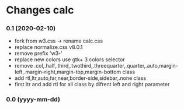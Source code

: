 # Changes calc

### 0.1 (2020-02-10)

- fork from w3.css -> rename calc.css
- replace normalize.css v8.0.1
- remove prefix 'w3-' 
- replace new colors use gtk+ 3 colors selector
- remove .col,.half,.third,.twothird,.threequarter,.quarter,.auto,margin-left,.margin-right,margin-top,margin-bottom class
- add rtl,ltr,auto,far,near,border-side,sidebar,.none class
- first ltr and add rtl for all class by difrent left and right parameter


### 0.0 (yyyy-mm-dd)